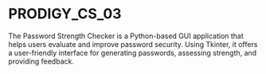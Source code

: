# PRODIGY_CS_03
The Password Strength Checker is a Python-based GUI application that helps users evaluate and improve password security. Using Tkinter, it offers a user-friendly interface for generating passwords, assessing strength, and providing feedback. 
